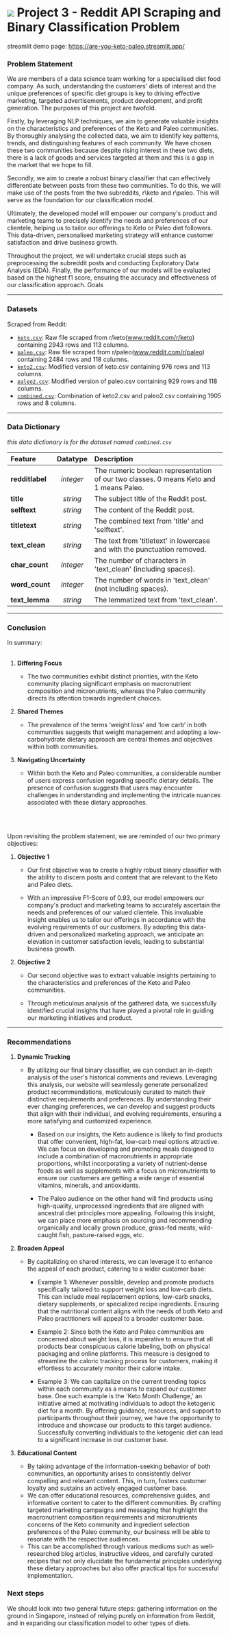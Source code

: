 # ![](https://ga-dash.s3.amazonaws.com/production/assets/logo-9f88ae6c9c3871690e33280fcf557f33.png) Project 3 - Reddit API Scraping and Binary Classification Problem

streamlit demo page: https://are-you-keto-paleo.streamlit.app/ 

### Problem Statement

We are members of a data science team working for a specialised diet food company.
As such, understanding the customers' diets of interest and the unique preferences of specific diet groups is key to driving effective marketing, targeted advertisements, product development, and profit generation. The purposes of this project are twofold. 

Firstly, by leveraging NLP techniques, we aim to generate valuable insights on the characteristics and preferences of the Keto and Paleo communities. By thoroughly analysing the collected data, we aim to identify key patterns, trends, and distinguishing features of each community. We have chosen these two communities because despite rising interest in these two diets, there is a lack of goods and services targeted at them and this is a gap in the market that we hope to fill.

Secondly, we aim to create a robust binary classifier that can effectively differentiate between posts from these two communities. To do this, we will make use of the posts from the two subreddits, r\keto and r\paleo. This will serve as the foundation for our classification model.

Ultimately, the developed model will empower our company's product and marketing teams to precisely identify the needs and preferences of our clientele, helping us to tailor our offerings to Keto or Paleo diet followers. This data-driven, personalised marketing strategy will enhance customer satisfaction and drive business growth.

Throughout the project, we will undertake crucial steps such as preprocessing the subreddit posts and conducting Exploratory Data Analysis (EDA). Finally, the performance of our models will be evaluated based on the highest f1 score, ensuring the accuracy and effectiveness of our classification approach.
Goals

---

### Datasets

Scraped from Reddit: 
* [`keto.csv`](./datasets/'keto.csv'): Raw file scraped from r/keto(www.reddit.com/r/keto) containing 2943 rows and 113 columns.
* [`paleo.csv`](./datasets/'paleo.csv'): Raw file scraped from r/paleo(www.reddit.com/r/paleo) containing 2484 rows and 118 columns.
* [`keto2.csv`](./datasets/'keto2.csv'): Modified version of keto.csv containing 976 rows and 113 columns.
* [`paleo2.csv`](./datasets/'paleo2.csv'): Modified version of paleo.csv containing 929 rows and 118 columns.
* [`combined.csv`](./datasets/'combined.csv'): Combination of keto2.csv and paleo2.csv containing 1905 rows and 8 columns.
---

### Data Dictionary
*this data dictionary is for the dataset named `combined.csv`*

|**Feature**| **Datatype**|**Description**|
|:-|:-:|:-|
|<b>redditlabel</b>|*integer*| The numeric boolean representation of our two classes. 0 means Keto and 1 means Paleo.|
|<b>title</b>| *string*| The subject title of the Reddit post.|
|<b>selftext</b>|*string*| The content of the Reddit post.|
|<b>titletext</b>| *string*| The combined text from 'title' and 'selftext'.|
|<b>text_clean</b>| *string*| The text from 'titletext'  in lowercase and with the punctuation removed.|
|<b>char_count</b>| *integer*| The number of characters in 'text_clean' (including spaces).|
|<b>word_count</b>| *integer*| The number of words in 'text_clean' (not including spaces).|
|<b>text_lemma</b>|*string*| The lemmatized text from 'text_clean'.|
---

### Conclusion

In summary:
<br><br>
1) <b>Differing Focus</b>

    - The two communities exhibit distinct priorities, with the Keto community placing significant emphasis on macronutrient composition and micronutrients, whereas the Paleo community directs its attention towards ingredient choices.

2) <b>Shared Themes</b>

    - The prevalence of the terms ‘weight loss’ and ‘low carb’ in both communities suggests that weight management and adopting a low-carbohydrate dietary approach are central themes and objectives within both communities.

3) <b>Navigating Uncertainty</b>

    - Within both the Keto and Paleo communities, a considerable number of users express confusion regarding specific dietary details. The presence of confusion suggests that users may encounter challenges in understanding and implementing the intricate nuances associated with these dietary approaches.

<br><br>

Upon revisiting the problem statement, we are reminded of our two primary objectives:

1) <b>Objective 1</b>

    - Our first objective was to create a highly robust binary classifier with the ability to discern posts and content that are relevant to the Keto and Paleo diets. 

     - With an impressive F1-Score of 0.93, our model empowers our company's product and marketing teams to accurately ascertain the needs and preferences of our valued clientele. This invaluable insight enables us to tailor our offerings in accordance with the evolving requirements of our customers. By adopting this data-driven and personalized marketing approach, we anticipate an elevation in customer satisfaction levels, leading to substantial business growth.

2) <b>Objective 2</b>

    - Our second objective was to extract valuable insights pertaining to the characteristics and preferences of the Keto and Paleo communities. 

    - Through meticulous analysis of the gathered data, we successfully identified crucial insights that have played a pivotal role in guiding our marketing initiatives and product. 
---

### Recommendations


1) <b>Dynamic Tracking</b>

    - By utilizing our final binary classifier, we can conduct an in-depth analysis of the user's historical comments and reviews. Leveraging this analysis, our website will seamlessly generate personalized product recommendations, meticulously curated to match their distinctive requirements and preferences. By understanding their ever changing preferences, we can develop and suggest products that align with their individual, and evolving requirements, ensuring a more satisfying and customized experience. 

        * Based on our insights, the Keto audience is likely to find products that offer convenient, high-fat, low-carb meal options attractive. We can focus on developing and promoting meals designed to include a combination of macronutrients in appropriate proportions, whilst incorporating a variety of nutrient-dense foods as well as supplements with a focus on micronutrients to ensure our customers are getting a wide range of essential vitamins, minerals, and antioxidants. 

        * The Paleo audience on the other hand will find products using high-quality, unprocessed ingredients that are aligned with ancestral diet principles more appealing. Following this insight, we can place more emphasis on sourcing and recommending organically and locally grown produce, grass-fed meats, wild-caught fish, pasture-raised eggs, etc.

2) <b>Broaden Appeal</b>

    - By capitalizing on shared interests, we can leverage it to enhance the appeal of each product, catering to a wider customer base:
    
        * Example 1: Whenever possible, develop and promote products specifically tailored to support weight loss and low-carb diets. This can include meal replacement options, low-carb snacks, dietary supplements, or specialized recipe ingredients. Ensuring that the nutritional content aligns with the needs of both Keto and Paleo practitioners will appeal to a broader customer base.
        
        * Example 2: Since both the Keto and Paleo communities are concerned about weight loss, it is imperative to ensure that all products bear conspicuous calorie labeling, both on physical packaging and online platforms. This measure is designed to streamline the caloric tracking process for customers, making it effortless to accurately monitor their calorie intake.
        
        * Example 3: We can capitalize on the current trending topics within each community as a means to expand our customer base. One such example is the 'Keto Month Challenge,' an initiative aimed at motivating individuals to adopt the ketogenic diet for a month. By offering guidance, resources, and support to participants throughout their journey, we have the opportunity to introduce and showcase our products to this target audience. Successfully converting individuals to the ketogenic diet can lead to a significant increase in our customer base.

3) <b>Educational Content</b>

    - By taking advantage of the information-seeking behavior of both communities, an opportunity arises to consistently deliver compelling and relevant content. This, in turn, fosters customer loyalty and sustains an actively engaged customer base. 
    - We can offer educational resources, comprehensive guides, and informative content to cater to the different communities. By crafting targeted marketing campaigns and messaging that highlight the macronutrient composition requirements and micronutrients concerns of the Keto community and ingredient selection preferences of the Paleo community, our business will be able to resonate with the respective audiences. 
    - This can be accomplished through various mediums such as well-researched blog articles, instructive videos, and carefully curated recipes that not only elucidate the fundamental principles underlying these dietary approaches but also offer practical tips for successful implementation. 



### Next steps

We should look into two general future steps: gathering information on the ground in Singapore, instead of relying purely on information from Reddit, and in expanding our classification model to other types of diets.  





